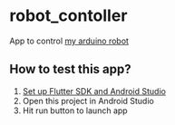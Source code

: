 # robot_contoller

App to control [my arduino robot](https://github.com/mpolosak/arduino-robot-bluetooth)

## How to test this app?
1. [Set up Flutter SDK and Android Studio](https://flutter.dev/docs/get-started/install)
2. Open this project in Android Studio
3. Hit run button to launch app
